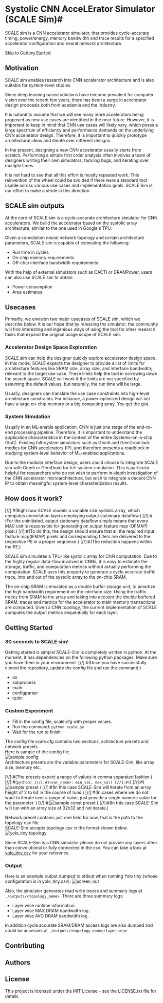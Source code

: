 # **S**ystolic **C**NN **A**cce**LE**rator Simulator (SCALE Sim)#

SCALE sim is a CNN accelerator simulator, that provides cycle-accurate timing,
power/energy, memory bandwidth and trace results for a
specified accelerator configuration and neural network architecture.

[Skip to Getting Started](#Getting-Started)

## Motivation

SCALE sim enables research into CNN accelerator architecture and is also suitable for system-level studies. 

Since deep learning based solutions have become prevalent for computer vision
over the recent few years, 
there has been a surge in accelerator design proposals both from academia and the industry. 

It is natural to assume that we will see many more accelerators being proposed as new use cases are identified in the near future.
However, it is important to keep in mind that CNN use cases will likely vary, which poses a large spectrum of efficiency and performance demands on the underlying CNN accelerator design. Therefore, it is important to quickly prototype architectural ideas and iterate over different designs.

In the present, designing a new CNN accelerator usually starts from scratch. 
Performing a simple first order analysis often involves a team of designers writing their own simulators, tackling bugs, and iterating over multiple times.

It is not hard to see that all this effort is mostly repeated work.
This reinvention of the wheel could be avoided if there were a standard tool usable across various use cases and implementation goals.
SCALE Sim is our effort to make a stride in this direction.

## SCALE sim outputs

At the core of SCALE sim is a cycle-accurate architecture simulator for CNN accelerators. We build the accelerator based on the systolic array architecture, similar to the one used in Google's TPU.

Given a convolution neural network topology and certain architecture parameters,
SCALE sim is capable of estimating the following:

* Run time in cycles
* On-chip memory requirements
* Off-chip interface bandwidth requirements

With the help of external simulators such as CACTI or DRAMPower, users can also use SCALE sim to obtain:

* Power consumption
* Area estimates

## Usecases

Primarily, we envision two major usecases of SCALE sim, which we describe below. It is our hope that by releasing ths simulator, the community will find interesting and ingenious ways of using the tool for other research tasks that expand the original usage scope of SCALE sim.

### Accelerator Design Space Exploration
SCALE sim can help the designer quickly explore accelerator design space. In this mode, SCALE expects the designer to provide a list of limits for architecture features like SRAM size, array size, and interface bandwidth; relevant to the target use case.
These limits help the tool in narrowing down the search space.
SCALE will work if the limits are not specified by assuming the default values, but naturally, the run time will be large.

Usually, designers can translate the use case constraints into high-level architecture constraints. 
For instance, a power-optimized design will not have a large on-chip memory or a big computing array. 
You get the gist. 

### System Simulation
Usually in an ML-enable application, CNN is just one stage of the end-to-end processing pipeline. Therefore, it is important to understand the application characteristics in the context of the entire Systems-on-a-chip (SoC). Existing full-system simulators such as Gem5 and GemDroid lack modles for CNN accelerators (IP), and therefore presents a roadblock in studying system-level behavior of ML-enabled applications.

Due to the modular interface design, users could choose to integrate SCALE sim with Gem5 or GemDroid for full-system simulation. This is particular helpful for researchers who do not wish to perform in-depth investigation of the CNN accelerator microarchitecture, but wish to integrate a decent CNN IP to obtain meaningful system-level characterization results.

## How does it work?
[//]:#(Right now SCALE models a variable size systolic array, which computes convolution layers employing output stationary dataflow.)
[//]:#(For the uninitiated, output stationary dataflow simply means that every MAC unit is responsible for generating on output feature map (OFMAP) pixel.)
[//]:#(To do this, the design should ensure that all the required input feature map(IFMAP) pixels and corresponding filters are delivered to the respective PE in a proper sequence.)
[//]:#(The reduction happens within the PE.)

SCALE sim simulates a TPU-like systolic array for CNN computation.
Due to the highly regular data-flow involved in CNNs, it is easy to estimate the storage, traffic, and computation metrics without actually performing the computation. 
SCALE uses this property to generate a cycle accurate traffic trace, into and out of the systolic array to the on-chip SRAM. 

The on-chip SRAM is emulated as a double buffer storage unit, to amortize the high bandwidth requirement on the interface size. 
Using the traffic traces from SRAM to the array and taking into account the double buffered SRAM, traces and metrics for the accelerator to main memory transactions are computed.
Given a CNN topology, the current implementation of SCALE computes the output metrics sequentially for each layer.


## Getting Started

### 30 seconds to SCALE sim!

Getting started is simple! SCALE-Sim is completely written in python. At the moment, it has dependencies on the following python packages. Make sure you have them in your environment.
[//]:#(Once you have successfully cloned the repository, update the config file and run the command.)

* os
* subprocess
* math
* configparser
* tqdm


### Custom Experiment

* Fill in the config file, scale.cfg with proper values. 
* Run the command: ```python scale.py```
* Wait for the run to finish

The config file scale.cfg contains two sections, achitecture presets and network presets.  
Here is sample of the config file.  
![sample config](https://bytebucket.org/AnandS09/scale_sim/raw/cf9714d08e4d6b649939e9d2f3fb015c87cbc8e3/images/config_example_single.png?token=1ca95715abe2048d67ec584d63e2077a0fc4b170 "sample config")    
Architecture presets are the variable parameters for SCALE-Sim, like array size, memory etc.  


[//]:#(The presets expect a range of values in comma separated fashion.)  
[//]:#(```python)
[//]:#(<var_name>: min_val, max_val)
[//]:#(```)
[//]:#(![sample preset](https://bytebucket.org/AnandS09/scale_sim/raw/1e7e57c7580548589b8a4118a15eba144e6b66e6/images/preset_example.png?token=eaec97261085908f49fee6414a6a4bfa02e63164 "sample preset")  )
[//]:#(In this case SCALE-Sim will iterate from an array height of 2 to 64 in the course of runs.)
[//]:#(In cases where we do not want to iterate over a range of value, just provide a single numeric value for the parameter. ) 
[//]:#(![sample const preset](https://bytebucket.org/AnandS09/scale_sim/raw/ebeec1abb019cca66f0a52bef8ceb3ef1e614f96/images/const_preset.png?token=8fd0c89b258e5f11b614d3c48cc4a454d17a618d "const preset")  )
[//]:#(In this case SCALE-Sim will run with an array size of 32x32 and not iterate.)

Network preset contains just one field for now, that is the path to the topology csv file.  
SCALE-Sim accepts topology csv in the format shown below.  
![yolo_tiny topology](https://bytebucket.org/AnandS09/scale_sim/raw/cf9714d08e4d6b649939e9d2f3fb015c87cbc8e3/images/yolo_tiny_csv.png?token=958799e78eb7efae60df52ea1f8a8dfea7809b0a "yolo_tiny.csv")

Since SCALE-Sim is a CNN simulator please do not provide any layers other than convolutional or fully connected in the csv.
You can take a look at 
[yolo_tiny.csv](https://bitbucket.org/AnandS09/scale_sim/raw/cf9714d08e4d6b649939e9d2f3fb015c87cbc8e3/yolo_tiny.csv)
for your reference.

### Output

Here is an example output dumped to stdout when running Yolo tiny (whose configuration is in yolo_tiny.csv):
![screen_out](https://bytebucket.org/AnandS09/scale_sim/raw/4cab2d46fee5b3bf1965ceed56873008f9dfe2aa/images/output.png?token=67ebcc18c0620f0e54eceacd60179a984d0f32cc "std_out")

Also, the simulator generates read write traces and summary logs at ```./outputs/<topology_name>```.
There are three summary logs:

* Layer wise runtime information.
* Layer wise MAX DRAM bandwidth log.
* Layer wise AVG DRAM bandwidth log.

In addition cycle accurate SRAM/DRAM access logs are also dumped and could be accesses at ```./outputs/<topology_name>/layer_wise```


## Contributing

## Authors

## License

This project is licensed under the MIT License - see the LICENSE.txt file for details


